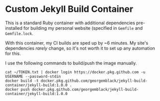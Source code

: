 # Custom Jekyll Build Container

This is a standard Ruby container with additional dependencies pre-installed for building my personal website (specified in `Gemfile` and `Gemfile.lock`.

With this container, my CI builds are sped up by ~6 minutes. My site's dependencies *rarely* change, so it's not worth it to set up any automation for this.

I use the following commands to build/push the image manually.

```
cat ~/TOKEN.txt | docker login https://docker.pkg.github.com -u USERNAME --password-stdin
docker build -t docker.pkg.github.com/georgemblack/jekyll-build-container/jekyll-build:1.0.0 .
docker push docker.pkg.github.com/georgemblack/jekyll-build-container/jekyll-build:1.0.0
```